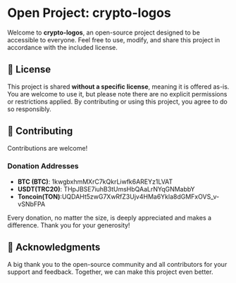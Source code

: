 # Open Project: crypto-logos

Welcome to **crypto-logos**, an open-source project designed to be accessible to everyone. Feel free to use, modify, and share this project in accordance with the included license.

## 📜 License
This project is shared **without a specific license**, meaning it is offered as-is. You are welcome to use it, but please note there are no explicit permissions or restrictions applied. By contributing or using this project, you agree to do so responsibly.

## 🤝 Contributing
Contributions are welcome!

### Donation Addresses
- **BTC (BTC)**: 1kwgbxhmMXrC7kQkrLiwfk6AREYz1LVAT
- **USDT(TRC20)**: THpJBSE7iuhB3tUmsHbQAaLrNYqGNMabbY
- **Toncoin(TON)**:UQDAHt5zwG7XwRfZ3Ujv4HMa6Ykla8dGMFxOVS_v-vSNbFPA

Every donation, no matter the size, is deeply appreciated and makes a difference. Thank you for your generosity!

## 🌟 Acknowledgments
A big thank you to the open-source community and all contributors for your support and feedback. Together, we can make this project even better.
